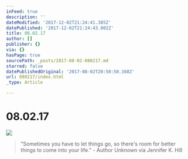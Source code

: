 ```yaml
---
inFeed: true
description: ''
dateModified: '2017-12-02T21:24:41.385Z'
datePublished: '2017-12-02T21:24:43.002Z'
title: 08.02.17
author: []
publisher: {}
via: {}
hasPage: true
sourcePath: _posts/2017-08-02-080217.md
starred: false
datePublishedOriginal: '2017-08-02T20:50:50.168Z'
url: 080217/index.html
_type: Article

---
```

# 08.02.17
![](https://the-grid-user-content.s3-us-west-2.amazonaws.com/03869f69-905e-4383-8ea8-2e998096970e.jpg)

> "Sometimes you have to let things go, so there's room for better things to come into your life." - Author Unknown via Jennifer K. Hill